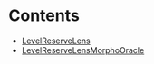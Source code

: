 

# Contents
- [LevelReserveLens](LevelReserveLens.sol/contract.LevelReserveLens.md)
- [LevelReserveLensMorphoOracle](LevelReserveLensMorphoOracle.sol/contract.LevelReserveLensMorphoOracle.md)
